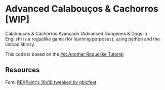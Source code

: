 # Advanced Calabouços & Cachorros [WIP]
Calabouços & Cachorros Avançado (Advanced Dungeons & Dogs in English) is a roguelike game (for learning purposes), using python and the libtcod library.

This code is based on the [Yet Another Roguelike Tutorial](http://rogueliketutorials.com/tutorials/tcod/v2/)

## Resources
Font: [REXPaint's 10x10 tweaked by qbicfeet](https://www.gridsagegames.com/rexpaint/resources.html)
